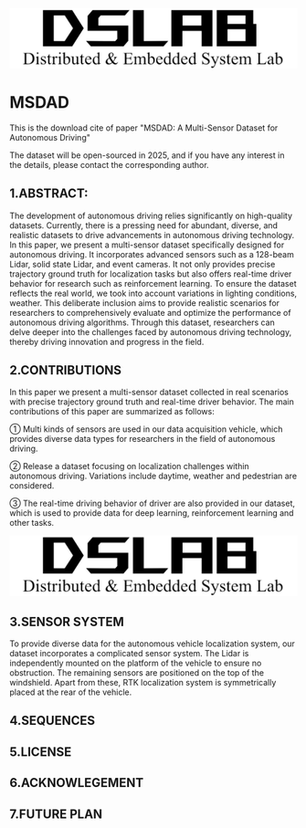 ![avatar](figures/1.png)
# MSDAD
This is the download cite of paper "MSDAD: A Multi-Sensor Dataset for Autonomous Driving"

The dataset will be open-sourced in 2025, and if you have any interest in the details, please contact the corresponding author.

## 1.ABSTRACT:
The development of autonomous driving relies significantly on high-quality datasets. Currently, there is a pressing need for abundant, diverse, and realistic datasets to drive advancements in autonomous driving technology. In this paper, we present a multi-sensor dataset specifically designed for autonomous driving. It incorporates advanced sensors such as a 128-beam Lidar, solid state Lidar, and event cameras. It not only provides precise trajectory ground truth for localization tasks but also offers real-time driver behavior for research such as reinforcement learning. To ensure the dataset reflects the real world, we took into account variations in lighting conditions, weather. This deliberate inclusion aims to provide realistic scenarios for researchers to comprehensively evaluate and optimize the performance of autonomous driving algorithms. Through this dataset, researchers can delve deeper into the challenges faced by autonomous driving technology, thereby driving innovation and progress in the field.
## 2.CONTRIBUTIONS
In this paper we present a multi-sensor dataset collected in real scenarios with precise trajectory ground truth and real-time driver behavior. The main contributions of this paper are summarized as follows:

① Multi kinds of sensors are used in our data acquisition vehicle, which provides diverse data types for researchers in the field of autonomous driving.

② Release a dataset focusing on localization challenges within autonomous driving. Variations include daytime, weather and pedestrian are considered.

③ The real-time driving behavior of driver are also provided in our dataset, which is used to provide data for deep learning, reinforcement learning and other tasks.

![avatar](figures/1.png)
## 3.SENSOR SYSTEM
To provide diverse data for the autonomous vehicle localization system, our dataset incorporates a complicated sensor system. The Lidar is independently mounted on the platform of the vehicle to ensure no obstruction. The remaining sensors are positioned on the top of the windshield. Apart from these, RTK localization system is symmetrically placed at the rear of the vehicle.

## 4.SEQUENCES

## 5.LICENSE

## 6.ACKNOWLEGEMENT

## 7.FUTURE PLAN
